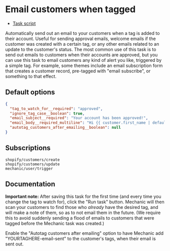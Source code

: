 # Email customers when tagged

* [Task script](./script.liquid)

Automatically send out an email to your customers when a tag is added to their account. Useful for sending approval emails, welcome emails if the customer was created with a certain tag, or any other emails related to an update to the customer's status. The most common use of this task is to send out emails to customers when their accounts are approved, but you can use this task to email customers any kind of alert you like, triggered by a simple tag. For example, some themes include an email subscription form that creates a customer record, pre-tagged with "email subscribe", or something to that effect.

## Default options

```json
{
  "tag_to_watch_for__required": "approved",
  "ignore_tag_case__boolean": true,
  "email_subject__required": "Your account has been approved!",
  "email_body__required_multiline": "Hi {{ customer.first_name | default: \"there\" }},\n\nYour account for {{ shop.name }} has been approved! Thanks for registering, and we'll see you soon.\n\nThanks,\nThe team at {{ shop.name }}",
  "autotag_customers_after_emailing__boolean": null
}
```

## Subscriptions

```liquid
shopify/customers/create
shopify/customers/update
mechanic/user/trigger
```

## Documentation

**Important note:** After saving this task for the first time (and every time you change the tag to watch for), click the "Run task" button. Mechanic will then scan your customers to find those who _already_ have the desired tag, and will make a note of them, so as to not email them in the future. (We require this to avoid suddenly sending a flood of emails to customers that were tagged before the Mechanic task was created.)

Enable the "Autotag customers after emailing" option to have Mechanic add "YOURTAGHERE-email-sent" to the customer's tags, when their email is sent out.